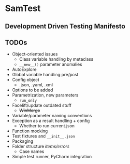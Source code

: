 # SamTest
## Development Driven Testing Manifesto

## TODOs
- Object-oriented issues
  - Class variable handling by metaclass
  - `__new__()` parameter anomalies 
- AutoExplore
- Global variable handling pre/post
- Config object
  - .json, .yaml, .xml
- Options to be added
- Parametrization, new parameters
  - `run_only`
- Facelift/update outdated stuff
  - ~~WinMerge~~
- Variable/parameter naming conventions
- Exception as a result handling + config
  - Whether to run current.json
- Function mocking
- Test fixtures and `__init__.json` 
- Packaging
- Folder structure *items/errors*
  - Case names
- Simple test runner, PyCharm integration
